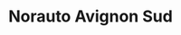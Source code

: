 ---
title: "Norauto Avignon Sud"
url: /avignon/norauto-avignon-sud/
shop: réparation de voitures
---